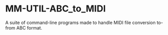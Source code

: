 MM-UTIL-ABC_to_MIDI
===================

A suite of command-line programs made to handle MIDI file conversion to-from ABC format.
